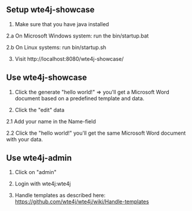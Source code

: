 
Setup wte4j-showcase
--------------------
1.    Make sure that you have java installed

2.a   On Microsoft Windows system: run the bin/startup.bat

2.b   On Linux systems: run bin/startup.sh

3.    Visit http://localhost:8080/wte4j-showcase/

Use wte4j-showcase
------------------
1. Click the generate "hello world!" => you'll get a Microsoft Word document based on a predefined template and data.

2. Click the "edit" data

2.1 Add your name in the Name-field

2.2 Click the "hello world!" you'll get the same Microsoft Word document with your data.

Use wte4j-admin
---------------
1. Click on "admin"

2. Login with wte4j:wte4j

3. Handle templates as described here: https://github.com/wte4j/wte4j/wiki/Handle-templates
